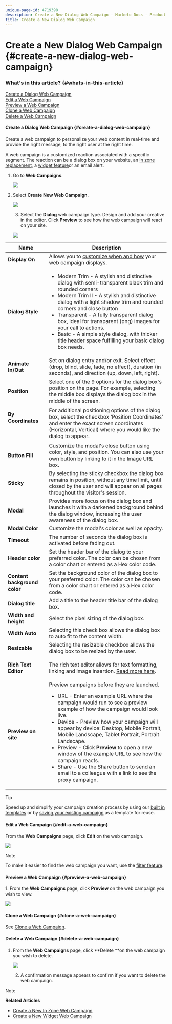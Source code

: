 ```yaml
---
unique-page-id: 4719398
description: Create a New Dialog Web Campaign - Marketo Docs - Product Documentation
title: Create a New Dialog Web Campaign
---
```


# Create a New Dialog Web Campaign {#create-a-new-dialog-web-campaign}

### What's in this article? {#whats-in-this-article}

[Create a Dialog Web Campaign](#create-a-dialog-web-campaign)  
[Edit a Web Campaign](#edit-a-web-campaign)  
[Preview a Web Campaign](#preview-a-web-campaign)  
[Clone a Web Campaign](#clone-a-web-campaign)  
[Delete a Web Campaign](#delete-a-web-campaign)

#### Create a Dialog Web Campaign {#create-a-dialog-web-campaign}

Create a web campaign to personalize your web content in real-time and provide the right message, to the right user at the right time.

A web campaign is a customized reaction associated with a specific segment. The reaction can be a dialog box on your website, an [in zone replacement](create-a-new-in-zone-web-campaign.md), a [widget feature](create-a-new-widget-web-campaign.md)or an email alert.

1. Go to **Web Campaigns**.

   ![](assets/image2016-8-18-15-3a48-3a45.png)

1. Select **Create New Web Campaign**.

   ![](assets/image2016-11-4-10-3a58-3a32.png)

   3. Select the **Dialog** web campaign type. Design and add your creative in the editor. Click **Preview** to see how the web campaign will react on your site.

   ![](assets/new-3.png)

<table> 
 <thead> 
  <tr> 
   <th colspan="1" rowspan="1">Name</th> 
   <th colspan="1" rowspan="1">Description</th> 
  </tr> 
 </thead> 
 <tbody> 
  <tr> 
   <td colspan="1"><strong>Display On</strong></td> 
   <td colspan="1">Allows you to <a href="http://docs.marketo.com/display/DOCS/Set+How+Your+Web+Campaign+Displays" rel="nofollow">customize when and how</a> your web campaign displays.</td> 
  </tr> 
  <tr> 
   <td colspan="1" rowspan="1"><strong>Dialog Style</strong></td> 
   <td colspan="1" rowspan="1"> 
    <ul> 
     <li>Modern Trim&nbsp;- A stylish and distinctive dialog with semi-transparent black trim and rounded corners</li> 
     <li>Modern Trim II&nbsp;- A&nbsp;stylish and distinctive dialog with a light shadow trim and rounded corners and close button</li> 
     <li>Transparent&nbsp;- A fully transparent dialog box, ideal for transparent (png) images for your call to actions.&nbsp;</li> 
     <li>Basic -&nbsp;A simple style dialog, with thicker title header space fulfilling your basic dialog box needs.</li> 
    </ul></td> 
  </tr> 
  <tr> 
   <td colspan="1"><strong>Animate In/Out</strong></td> 
   <td colspan="1">Set on dialog entry and/or exit. Select effect (drop, blind, slide, fade, no effect), duration (in seconds), and direction (up, down, left, right).</td> 
  </tr> 
  <tr> 
   <td colspan="1" rowspan="1"><p><strong>Position</strong></p></td> 
   <td colspan="1" rowspan="1">Select one of the 9 options for the dialog box's position on the page. For example, selecting the middle box displays the dialog box in the middle of the screen.</td> 
  </tr> 
  <tr> 
   <td colspan="1" rowspan="1"><p><strong>By Coordinates</strong></p><p><br></p></td> 
   <td colspan="1" rowspan="1">For additional positioning options of the dialog box, select the checkbox ‘Position Coordinates’ and enter the exact screen coordinates (Horizontal, Vertical) where you would like the dialog to appear.</td> 
  </tr> 
  <tr> 
   <td colspan="1"><strong>Button Fill</strong></td> 
   <td colspan="1">Customize the modal's close button using color, style, and position. You can also use your own button by linking to it in the Image URL box.</td> 
  </tr> 
  <tr> 
   <td colspan="1"><strong>Sticky</strong></td> 
   <td colspan="1">By selecting the sticky checkbox the dialog box remains in position, without any time limit, until closed by the user and will appear on all pages throughout the visitor's session.</td> 
  </tr> 
  <tr> 
   <td colspan="1"><strong>Modal</strong></td> 
   <td colspan="1">Provides more focus on the dialog box and launches it with a darkened background behind the dialog window, increasing the user awareness of the dialog box.</td> 
  </tr> 
  <tr> 
   <td colspan="1"><strong>Modal Color</strong></td> 
   <td colspan="1">Customize the modal's color as well as opacity.</td> 
  </tr> 
  <tr> 
   <td colspan="1"><strong>Timeout </strong></td> 
   <td colspan="1">The number of seconds the dialog box is activated before fading out.</td> 
  </tr> 
  <tr> 
   <td colspan="1"><strong>Header color</strong></td> 
   <td colspan="1">Set the header bar of the dialog to your preferred color. The color can be chosen from a color chart or entered as a Hex color code.&nbsp;</td> 
  </tr> 
  <tr> 
   <td colspan="1"><strong>Content background color </strong></td> 
   <td colspan="1">Set the background color of the dialog box to your preferred color. The color can be chosen from a color chart or entered as a Hex color code.&nbsp;</td> 
  </tr> 
  <tr> 
   <td colspan="1"><strong>Dialog title</strong></td> 
   <td colspan="1">Add a title to the header title bar of the dialog box.</td> 
  </tr> 
  <tr> 
   <td colspan="1"><strong>Width and height</strong></td> 
   <td colspan="1">Select the pixel sizing of the dialog box.</td> 
  </tr> 
  <tr> 
   <td colspan="1"><strong>Width Auto</strong></td> 
   <td colspan="1">Selecting this check box allows the dialog box to auto fit to the content width.</td> 
  </tr> 
  <tr> 
   <td colspan="1"><strong>Resizable </strong></td> 
   <td colspan="1">Selecting the resizable checkbox allows the dialog box to be resized by the user.</td> 
  </tr> 
  <tr> 
   <td colspan="1"><strong>Rich Text Editor</strong></td> 
   <td colspan="1"><p>The rich text editor allows for text formatting, linking and image insertion.&nbsp;<a href="using-the-web-personalization-rich-text-editor.md">Read more here</a>.</p></td> 
  </tr> 
  <tr> 
   <td colspan="1"><strong>Preview on site</strong></td> 
   <td colspan="1">Preview campaigns before they are launched.<br> 
    <ul> 
     <li>URL -&nbsp;Enter an example URL where the campaign would run to see a preview example of how the campaign would look live.</li> 
     <li>Device - Preview how your campaign will appear by device: Desktop, Mobile Portrait, Mobile Landscape, Tablet Portrait, Portrait Landscape.<br></li> 
     <li>Preview -&nbsp;Click&nbsp;<strong>Preview&nbsp;</strong>to open a new window of the example URL to see how the campaign reacts. </li> 
     <li>Share&nbsp;- Use the Share button to send an email to a colleague with a link to see the proxy&nbsp;campaign.</li> 
    </ul></td> 
  </tr> 
 </tbody> 
</table>

   >[!TIP]
   >
   >Speed up and simplify your campaign creation process by using our [built in templates](../../../product-docs/web-personalization/using-templates/using-templates-to-create-web-campaigns.md) or by [saving your existing campaign](../../../product-docs/web-personalization/using-templates/using-templates-to-create-web-campaigns.md) as a template for reuse.

   #### Edit a Web Campaign {#edit-a-web-campaign}

   From the **Web** **Campaigns**&nbsp;page, click **Edit** on the web campaign.

   ![](assets/image2016-11-4-11-3a6-3a19.png)

   >[!NOTE]
   >
   >To make it easier to find the web campaign you want, use the [filter feature](filter-web-campaigns.md).

   #### Preview a Web Campaign {#preview-a-web-campaign}

   1.&nbsp;From the&nbsp;**Web Campaigns**&nbsp;page, click **Preview** on the web campaign you wish to view.

   ![](assets/image2016-11-4-11-3a8-3a58.png)

   #### Clone a Web Campaign {#clone-a-web-campaign}

   See [Clone a Web Campaign](clone-a-web-campaign.md).

   #### Delete a Web Campaign {#delete-a-web-campaign}

1. From the **Web Campaigns** page, click **Delete **on the web campaign you wish to delete.

   ![](assets/web-campaigns-1-delete-hand.png)

   2. A confirmation message appears to confirm if you want to delete the web campaign.

>[!NOTE]
>
>**Related Articles**
>
>* [Create a New In Zone Web Campaign](create-a-new-in-zone-web-campaign.md)
>* [Create a New Widget Web Campaign](create-a-new-widget-web-campaign.md)
>

